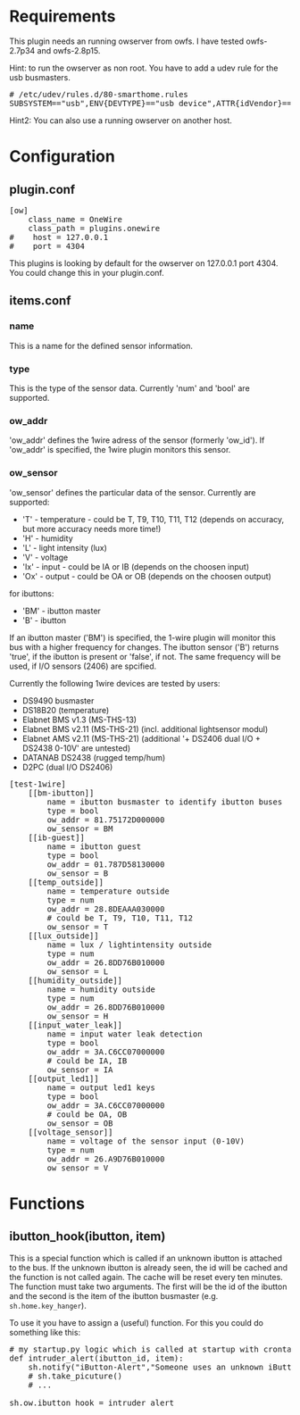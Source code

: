 
Requirements
============
This plugin needs an running owserver from owfs. I have tested owfs-2.7p34 and owfs-2.8p15.

Hint: to run the owserver as non root. You have to add a udev rule for the usb busmasters.
<pre># /etc/udev/rules.d/80-smarthome.rules
SUBSYSTEM=="usb",ENV{DEVTYPE}=="usb_device",ATTR{idVendor}=="04fa", ATTR{idProduct}=="2490",GROUP="smarthome",MODE="0660"
</pre>

Hint2: You can also use a running owserver on another host.

Configuration
=============

plugin.conf
-----------
<pre>
[ow]
    class_name = OneWire
    class_path = plugins.onewire
#    host = 127.0.0.1
#    port = 4304
</pre>

This plugins is looking by default for the owserver on 127.0.0.1 port 4304. You could change this in your plugin.conf.

items.conf
--------------

### name
This is a name for the defined sensor information. 
 
### type
This is the type of the sensor data. Currently 'num' and 'bool' are supported.

### ow_addr
'ow_addr' defines the 1wire adress of the sensor (formerly 'ow_id'). If 'ow_addr' is specified, the 1wire plugin monitors this sensor. 

### ow_sensor
'ow_sensor' defines the particular data of the sensor. Currently are supported:
* 'T' - temperature - could be T, T9, T10, T11, T12 (depends on accuracy, but more accuracy needs more time!)
* 'H' - humidity
* 'L' - light intensity (lux)
* 'V' - voltage
* 'Ix' - input - could be IA or IB (depends on the choosen input)
* 'Ox' - output - could be OA or OB (depends on the choosen output)

for ibuttons:
* 'BM' - ibutton master
* 'B' - ibutton

If an ibutton master ('BM') is specified, the 1-wire plugin will monitor this bus with a higher frequency for changes.
The ibutton sensor ('B') returns 'true', if the ibutton is present or 'false', if not.
The same frequency will be used, if I/O sensors (2406) are spcified.

Currently the following 1wire devices are tested by users:
* DS9490 busmaster
* DS18B20 (temperature)
* Elabnet BMS v1.3  (MS-THS-13)
* Elabnet BMS v2.11 (MS-THS-21) (incl. additional lightsensor modul) 
* Elabnet AMS v2.11 (MS-THS-21) (additional '+ DS2406 dual I/O + DS2438 0-10V' are untested)
* DATANAB DS2438 (rugged temp/hum)
* D2PC (dual I/O DS2406)

<pre>
[test-1wire]
    [[bm-ibutton]]
        name = ibutton busmaster to identify ibutton buses
        type = bool
        ow_addr = 81.75172D000000
        ow_sensor = BM
    [[ib-guest]]
        name = ibutton guest
        type = bool
        ow_addr = 01.787D58130000
        ow_sensor = B
    [[temp_outside]]
        name = temperature outside
        type = num
        ow_addr = 28.8DEAAA030000
        # could be T, T9, T10, T11, T12
        ow_sensor = T
    [[lux_outside]]
        name = lux / lightintensity outside
        type = num
        ow_addr = 26.8DD76B010000
        ow_sensor = L
    [[humidity_outside]]
        name = humidity outside
        type = num
        ow_addr = 26.8DD76B010000
        ow_sensor = H
    [[input_water_leak]]
        name = input water leak detection
        type = bool
        ow_addr = 3A.C6CC07000000
        # could be IA, IB
        ow_sensor = IA
    [[output_led1]]
        name = output led1 keys
        type = bool
        ow_addr = 3A.C6CC07000000
        # could be OA, OB
        ow_sensor = OB
    [[voltage_sensor]]
        name = voltage of the sensor input (0-10V)
        type = num
        ow_addr = 26.A9D76B010000
        ow_sensor = V
</pre>

Functions
=========

ibutton_hook(ibutton, item)
--------------------------------

This is a special function which is called if an unknown ibutton is attached to the bus.
If the unknown ibutton is already seen, the id will be cached and the function is not called again. The cache will be reset every ten minutes.
The function must take two arguments. The first will be the id of the ibutton and the second is the item of the ibutton busmaster (e.g. `sh.home.key_hanger`).

To use it you have to assign a (useful) function. For this you could do something like this:

<pre># my startup.py logic which is called at startup with crontab = init
def intruder_alert(ibutton_id, item):
    sh.notify("iButton-Alert","Someone uses an unknown iButton ({0}) at {1}".format(ibutton_id, item))
    # sh.take_picuture()
    # ...

sh.ow.ibutton_hook = intruder_alert</pre>

